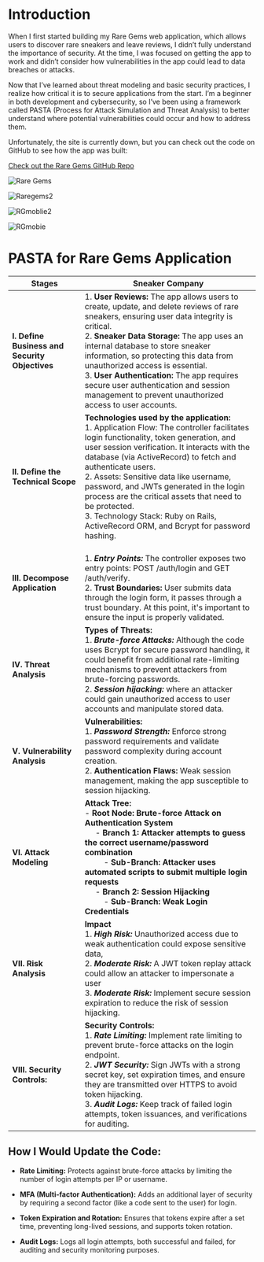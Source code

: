 # Introduction
When I first started building my Rare Gems web application, which allows users to discover rare sneakers and leave reviews, I didn’t fully understand the importance of security. At the time, I was focused on getting the app to work and didn’t consider how vulnerabilities in the app could lead to data breaches or attacks.

Now that I’ve learned about threat modeling and basic security practices, I realize how critical it is to secure applications from the start. I’m a beginner in both development and cybersecurity, so I’ve been using a framework called PASTA (Process for Attack Simulation and Threat Analysis) to better understand where potential vulnerabilities could occur and how to address them.

Unfortunately, the site is currently down, but you can check out the code on GitHub to see how the app was built:

[Check out the Rare Gems GitHub Repo](https://github.com/VirginieBonhomme/Rare-Gems?tab=readme-ov-file#libraries-and-dependencies)


![Rare Gems](https://github.com/user-attachments/assets/c8b7cdd7-75c0-45a1-ad32-5f33564fa9d0)

![Raregems2](https://github.com/user-attachments/assets/4b28dfe4-1955-41b2-b546-b4b748b01319)

![RGmoblie2](https://github.com/user-attachments/assets/849d8280-3fb9-4be8-bfe4-a9498b0c6d3d)


![RGmobie](https://github.com/user-attachments/assets/981820b1-5f01-484b-a9e8-dcdcd6370537)



# PASTA for Rare Gems Application

| **Stages**                        | **Sneaker Company**                                                                                                                                                             |
|------------------------------------|---------------------------------------------------------------------------------------------------------------------------------------------------------------------------------|
| **I. Define Business and Security Objectives** | 1. **User Reviews:** The app allows users to create, update, and delete reviews of rare sneakers, ensuring user data integrity is critical.<br>2. **Sneaker Data Storage:** The app uses an internal database to store sneaker information, so protecting this data from unauthorized access is essential.<br>3. **User Authentication:** The app requires secure user authentication and session management to prevent unauthorized access to user accounts. |
| **II. Define the Technical Scope**            | **Technologies used by the application:** <br>1. Application Flow: The controller facilitates login functionality, token generation, and user session verification. It interacts with the database (via ActiveRecord) to fetch and authenticate users. <br>2. Assets: Sensitive data like username, password, and JWTs generated in the login process are the critical assets that need to be protected.<br>3. Technology Stack: Ruby on Rails, ActiveRecord ORM, and Bcrypt for password hashing.  |
| **III. Decompose Application**               |<br>1. ***Entry Points:*** The controller exposes two entry points: POST /auth/login and GET /auth/verify.<br>2. **Trust Boundaries:** User submits data through the login form, it passes through a trust boundary. At this point, it's important to ensure the input is properly validated. |
| **IV. Threat Analysis**                      | **Types of Threats:** <br>1. ***Brute-force Attacks:*** Although the code uses Bcrypt for secure password handling, it could benefit from additional rate-limiting mechanisms to prevent attackers from brute-forcing passwords. <br>2. ***Session hijacking:*** where an attacker could gain unauthorized access to user accounts and manipulate stored data. |
| **V. Vulnerability Analysis**                | **Vulnerabilities:** <br>1. ***Password Strength:*** Enforce strong password requirements and validate password complexity during account creation.<br>2. **Authentication Flaws:** Weak session management, making the app susceptible to session hijacking. |
| **VI. Attack Modeling**                      | **Attack Tree:** <br>- **Root Node: Brute-force Attack on Authentication System** <br> &nbsp;&nbsp;&nbsp;&nbsp; - **Branch 1: Attacker attempts to guess the correct username/password combination** <br> &nbsp;&nbsp;&nbsp;&nbsp;&nbsp;&nbsp;&nbsp;&nbsp; - **Sub-Branch: Attacker uses automated scripts to submit multiple login requests** <br> &nbsp;&nbsp;&nbsp;&nbsp; - **Branch 2: Session Hijacking** <br> &nbsp;&nbsp;&nbsp;&nbsp;&nbsp;&nbsp;&nbsp;&nbsp; - **Sub-Branch: Weak Login Credentials** |
| **VII. Risk Analysis**            | **Impact**<br>1. ***High Risk:*** Unauthorized access due to weak authentication could expose sensitive data,  <br>2. ***Moderate Risk:*** A JWT token replay attack could allow an attacker to impersonate a user  <br>3. ***Moderate Risk:*** Implement secure session expiration to reduce the risk of session hijacking. |
| **VIII. Security Controls:**            | **Security Controls:** <br>1. ***Rate Limiting:*** Implement rate limiting to prevent brute-force attacks on the login endpoint.<br>2. ***JWT Security:*** Sign JWTs with a strong secret key, set expiration times, and ensure they are transmitted over HTTPS to avoid token hijacking. <br>3. ***Audit Logs:*** Keep track of failed login attempts, token issuances, and verifications for auditing. |

## How I Would Update the Code:

- **Rate Limiting:** Protects against brute-force attacks by limiting the number of login attempts per IP or username.
  
- **MFA (Multi-factor Authentication):** Adds an additional layer of security by requiring a second factor (like a code sent to the user) for login.
  
- **Token Expiration and Rotation:** Ensures that tokens expire after a set time, preventing long-lived sessions, and supports token rotation.
  
- **Audit Logs:** Logs all login attempts, both successful and failed, for auditing and security monitoring purposes.

